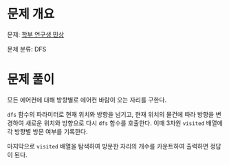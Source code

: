 # 문제 개요

문제: [학부 연구생 민상](https://www.acmicpc.net/problem/21922)

문제 분류: DFS

# 문제 풀이

모든 에어컨에 대해 방향별로 에어컨 바람이 오는 자리를 구한다.

`dfs` 함수의 파라미터로 현재 위치와 방향을 넘기고, 현재 위치의 물건에 따라 방향을 변경하여 새로운 위치와 방향으로 다시 `dfs` 함수를 호출한다. 이때 3차원 `visited` 배열에 각 방향별 방문 여부를 기록한다.

마지막으로 `visited` 배열을 탐색하여 방문한 자리의 개수를 카운트하여 출력하면 정답이 된다.
